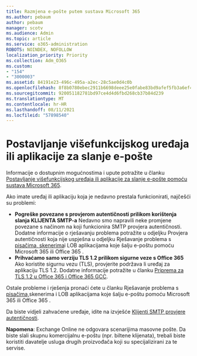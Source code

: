 ```yaml
---
title: Razmjena e-pošte putem sustava Microsoft 365
ms.author: pebaum
author: pebaum
manager: scotv
ms.audience: Admin
ms.topic: article
ms.service: o365-administration
ROBOTS: NOINDEX, NOFOLLOW
localization_priority: Priority
ms.collection: Adm_O365
ms.custom:
- "154"
- "3000003"
ms.assetid: 84191e23-496c-495a-a2ec-28c5ae0d4c0b
ms.openlocfilehash: 8f8b0780ebec2911b6698deee25e0fabe83bd9afef5fb3a6ef4c51cccd67fc7c
ms.sourcegitcommit: 920051182781bd97ce4d4d6fbd268cb37b84d239
ms.translationtype: MT
ms.contentlocale: hr-HR
ms.lasthandoff: 08/11/2021
ms.locfileid: "57898540"
---
```

# <a name="set-up-a-multifunction-device-or-application-to-send-email"></a>Postavljanje višefunkcijskog uređaja ili aplikacije za slanje e-pošte

Informacije o dostupnim mogućnostima i upute potražite u članku [Postavljanje višefunkcijskog uređaja ili aplikacije za slanje e-pošte pomoću sustava Microsoft 365](https://docs.microsoft.com/Exchange/mail-flow-best-practices/how-to-set-up-a-multifunction-device-or-application-to-send-email-using-microsoft-365-or-office-365).
  
Ako imate uređaj ili aplikaciju koja je nedavno prestala funkcionirati, najčešći su problemi:

- **Pogreške povezane s provjerom autentičnosti prilikom korištenja slanja KLIJENTA SMTP-a** Nedavno smo napravili neke promjene povezane s načinom na koji funkcionira SMTP provjera autentičnosti. Dodatne informacije o rješavanju problema potražite u odjeljku Provjera autentičnosti koja nije uspješna u odjeljku Rješavanje problema s [pisačima, skenerima](https://docs.microsoft.com/Exchange/mail-flow-best-practices/fix-issues-with-printers-scanners-and-lob-applications-that-send-email-using-off#error-authentication-unsuccessful)i LOB aplikacijama koje šalju e-poštu pomoću Microsoft 365 ili Office 365 .
- **Prihvaćamo samo verziju TLS 1.2 prilikom sigurne veze s Office 365** Ako koristite sigurnu vezu (TLS), provjerite podržava li uređaj za aplikaciju TLS 1.2. Dodatne informacije potražite u članku [Priprema za TLS 1.2 u Office 365 i Office 365 GCC](https://docs.microsoft.com/microsoft-365/compliance/prepare-tls-1.2-in-office-365).
 
Ostale probleme i rješenja pronaći ćete u članku Rješavanje problema s [pisačima,](https://docs.microsoft.com/Exchange/mail-flow-best-practices/fix-issues-with-printers-scanners-and-lob-applications-that-send-email-using-off)skenerima i LOB aplikacijama koje šalju e-poštu pomoću Microsoft 365 ili Office 365 .

Da biste vidjeli zahvaćene uređaje, idite na izvješće [Klijenti SMTP provjere autentičnosti](https://protection.office.com/mailflow/dashboard).

**Napomena**: Exchange Online ne odgovara scenarijima masovne pošte. Da biste slali skupnu komercijalnu e-poštu (npr. biltene klijenata), trebali biste koristiti davatelje usluga drugih proizvođača koji su specijalizirani za te servise.
